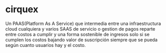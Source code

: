# cirquex
Un PAAS(Platform As A Service) que intermedia entre una infraestructura cloud cualquiera y varios SAAS de servicio o gestion de pagos reparte entre costos a cumplir y una forma sostenible de ingresos solo si se cumplen los costos bajando valor de suscripción siempre que se pueda según cuanto usuarios hay y el costo.
